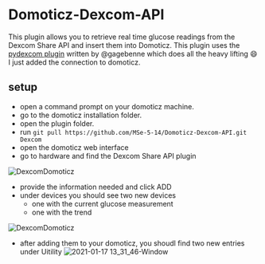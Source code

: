# Domoticz-Dexcom-API
This plugin allows you to retrieve real time glucose readings from the Dexcom Share API and insert them into Domoticz. 
This plugin uses the [pydexcom plugin](https://github.com/gagebenne/pydexcom) written by @gagebenne which does all the heavy lifting :smile: I just added the connection to domoticz.

## setup

* open a command prompt on your domoticz machine. 
* go to the domoticz installation folder.
* open the plugin folder.
* run  `git pull https://github.com/MSe-5-14/Domoticz-Dexcom-API.git Dexcom`
* open the domoticz web interface
* go to hardware and find the Dexcom Share API plugin

![DexcomDomoticz](https://user-images.githubusercontent.com/31540586/104842832-a1ba2800-58c7-11eb-9455-c27717a421ce.png)

* provide the information needed and click ADD
* under devices you should see two new devices
	* one with the current glucose measurement
	* one with the trend 

![DexcomDomoticz](https://user-images.githubusercontent.com/31540586/104842898-15f4cb80-58c8-11eb-8b93-ff5a57d8c13d.png)

* after adding them to your domoticz, you shoudl find two new entries under Uitility
![2021-01-17 13_31_46-Window](https://user-images.githubusercontent.com/31540586/104842937-6835ec80-58c8-11eb-88ed-eecc0caf7b79.png)
